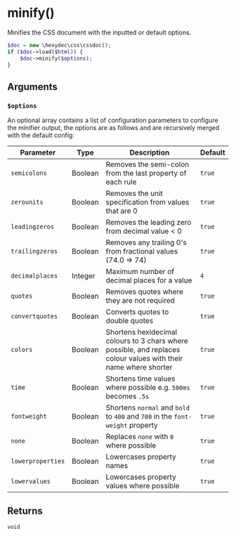 # minify()

Minifies the CSS document with the inputted or default options.

```php
$doc = new \hexydec\css\cssdoc();
if ($doc->load($html)) {
	$doc->minify($options);
}
```

## Arguments

### `$options`

An optional array contains a list of configuration parameters to configure the minifier output, the options are as follows and are recursively merged with the default config:

<table>
	<thead>
		<tr>
			<th>Parameter</th>
			<th>Type</th>
			<th>Description</th>
			<th>Default</th>
		</tr>
	</thead>
	<tbody>
		<tr>
			<td><code>semicolons</code></td>
			<td>Boolean</td>
			<td>Removes the semi-colon from the last property of each rule</td>
			<td><code>true</code></td>
		</tr>
		<tr>
			<td><code>zerounits</code></td>
			<td>Boolean</td>
			<td>Removes the unit specification from values that are 0</td>
			<td><code>true</code></td>
		</tr>
		<tr>
			<td><code>leadingzeros</code></td>
			<td>Boolean</td>
			<td>Removes the leading zero from decimal value < 0</td>
			<td><code>true</code></td>
		</tr>
		<tr>
			<td><code>trailingzeros</code></td>
			<td>Boolean</td>
			<td>Removes any trailing 0's from fractional values (74.0 => 74)</td>
			<td><code>true</code></td>
		</tr>
		<tr>
			<td><code>decimalplaces</code></td>
			<td>Integer</td>
			<td>Maximum number of decimal places for a value</td>
			<td><code>4</code></td>
		</tr>
		<tr>
			<td><code>quotes</code></td>
			<td>Boolean</td>
			<td>Removes quotes where they are not required</td>
			<td><code>true</code></td>
		</tr>
		<tr>
			<td><code>convertquotes</code></td>
			<td>Boolean</td>
			<td>Converts quotes to double quotes</td>
			<td><code>true</code></td>
		</tr>
		<tr>
			<td><code>colors</code></td>
			<td>Boolean</td>
			<td>Shortens hexidecimal colours to 3 chars where possible, and replaces colour values with their name where shorter</td>
			<td><code>true</code></td>
		</tr>
		<tr>
			<td><code>time</code></td>
			<td>Boolean</td>
			<td>Shortens time values where possible e.g. <code>500ms</code> becomes <code>.5s</code></td>
			<td><code>true</code></td>
		</tr>
		<tr>
			<td><code>fontweight</code></td>
			<td>Boolean</td>
			<td>Shortens <code>normal</code> and <code>bold</code> to <code>400</code> and <code>700</code> in the <code>font-weight</code> property</td>
			<td><code>true</code></td>
		</tr>
		<tr>
			<td><code>none</code></td>
			<td>Boolean</td>
			<td>Replaces <code>none</code> with <code>0</code> where possible</td>
			<td><code>true</code></td>
		</tr>
		<tr>
			<td><code>lowerproperties</code></td>
			<td>Boolean</td>
			<td>Lowercases property names</td>
			<td><code>true</code></td>
		</tr>
		<tr>
			<td><code>lowervalues</code></td>
			<td>Boolean</td>
			<td>Lowercases property values where possible</td>
			<td><code>true</code></td>
		</tr>
	</tbody>
</table>

## Returns

`void`
